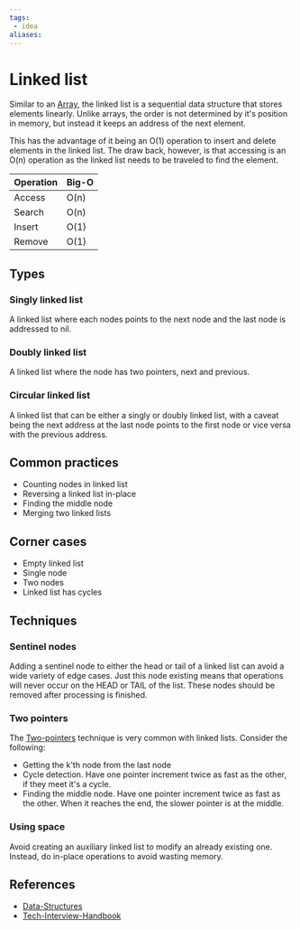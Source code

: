 ```yaml
---
tags:
 - idea
aliases:
---
```


# Linked list

Similar to an [Array](Array.md), the linked list is a  sequential data structure that stores elements linearly. Unlike arrays, the order is not determined by it's position in memory, but instead it keeps an address of the next element.

This has the advantage of it being an O(1) operation to insert and delete elements in the linked list. The draw back, however, is that accessing is an O(n) operation as the linked list needs to be traveled to find the element.

| Operation | Big-O |
|-----------|-------|
| Access | O(n) |
| Search | O(n) |
| Insert | O(1) |
| Remove | O(1) |

## Types

### Singly linked list

A linked list where each nodes points to the next node and the last node is addressed to nil.

### Doubly linked list

A linked list where the node has two pointers, next and previous.

### Circular linked list

A linked list that can be either a singly or doubly linked list, with a caveat being the next address at the last node points to the first node or vice versa with the previous address.

## Common practices

- Counting nodes in linked list
- Reversing a linked list in-place
- Finding the middle node
- Merging two linked lists

## Corner cases

- Empty linked list
- Single node
- Two nodes
- Linked list has cycles

## Techniques

### Sentinel nodes

Adding a sentinel node to either the head or tail of a linked list can avoid a wide variety of edge cases. Just this node existing means that operations will never occur on the HEAD or TAIL of the list. These nodes should be removed after processing is finished.

### Two pointers

The [Two-pointers](Two-pointers.md) technique is very common with linked lists. Consider the following:

- Getting the k'th node from the last node
- Cycle detection. Have one pointer increment twice as fast as the other, if they meet it's a cycle.
- Finding the middle node. Have one pointer increment twice as fast as the other. When it reaches the end, the slower pointer is at the middle.

### Using space

Avoid creating an auxiliary linked list to modify an already existing one. Instead, do in-place operations to avoid wasting memory.

## References

- [Data-Structures](Data-Structures.md)
- [Tech-Interview-Handbook](Tech-Interview-Handbook.md)
